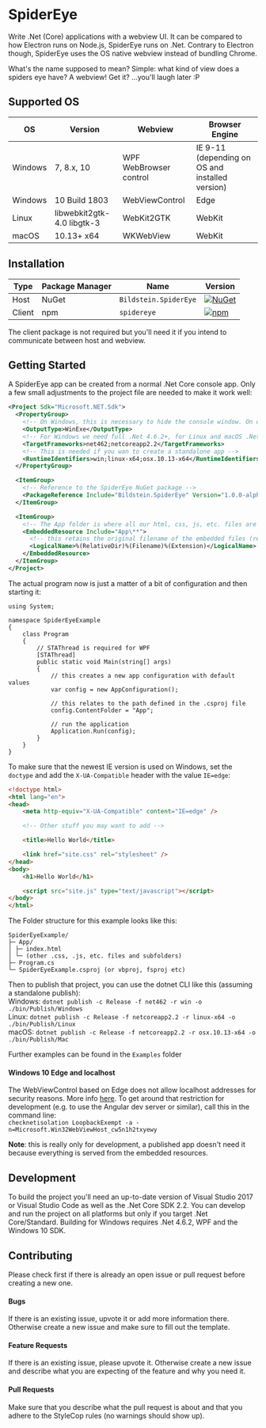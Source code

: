 ﻿# SpiderEye

Write .Net (Core) applications with a webview UI. It can be compared to how Electron runs on Node.js, SpiderEye runs on .Net.
Contrary to Electron though, SpiderEye uses the OS native webview instead of bundling Chrome.

What's the name supposed to mean? Simple: what kind of view does a spiders eye have? A webview! Get it? ...you'll laugh later :P

## Supported OS

| OS | Version | Webview | Browser Engine |
| ----- | ----- | ----- | ----- |
| Windows | 7, 8.x, 10 | WPF WebBrowser control | IE 9-11 (depending on OS and installed version) |
| Windows |  10 Build 1803 | WebViewControl | Edge |
| Linux | libwebkit2gtk-4.0 libgtk-3 | WebKit2GTK | WebKit |
| macOS | 10.13+ x64 | WKWebView | WebKit |

## Installation

| Type | Package Manager | Name | Version |
| ----- | ----- | ----- | ----- |
| Host | NuGet | `Bildstein.SpiderEye` | [![NuGet](https://img.shields.io/nuget/v/Bildstein.SpiderEye.svg)](https://www.nuget.org/packages/Bildstein.SpiderEye/) |
| Client | npm | `spidereye` | [![npm](https://img.shields.io/npm/v/spidereye.svg)](https://www.npmjs.com/package/spidereye) |

The client package is not required but you'll need it if you intend to communicate between host and webview.

## Getting Started

A SpiderEye app can be created from a normal .Net Core console app. Only a few small adjustments to the project file are needed to make it work well:

```xml
<Project Sdk="Microsoft.NET.Sdk">
  <PropertyGroup>
    <!-- On Windows, this is necessary to hide the console window. On other platforms it falls back to Exe -->
    <OutputType>WinExe</OutputType>
    <!-- For Windows we need full .Net 4.6.2+, for Linux and macOS .Net Core 2.x -->
    <TargetFrameworks>net462;netcoreapp2.2</TargetFrameworks>
    <!-- This is needed if you wan to create a standalone app -->
    <RuntimeIdentifiers>win;linux-x64;osx.10.13-x64</RuntimeIdentifiers>
  </PropertyGroup>

  <ItemGroup>
    <!-- Reference to the SpiderEye NuGet package -->
    <PackageReference Include="Bildstein.SpiderEye" Version="1.0.0-alpha.4" />
  </ItemGroup>

  <ItemGroup>
    <!-- The App folder is where all our html, css, js, etc. files are (change if you use a different folder) -->
    <EmbeddedResource Include="App\**">
      <!-- this retains the original filename of the embedded files (required to located them later) -->
      <LogicalName>%(RelativeDir)%(Filename)%(Extension)</LogicalName>
    </EmbeddedResource>
  </ItemGroup>
</Project>
```

The actual program now is just a matter of a bit of configuration and then starting it:

```c-sharp
using System;

namespace SpiderEyeExample
{
    class Program
    {
        // STAThread is required for WPF
        [STAThread]
        public static void Main(string[] args)
        {
            // this creates a new app configuration with default values
            var config = new AppConfiguration();

            // this relates to the path defined in the .csproj file
            config.ContentFolder = "App";

            // run the application
            Application.Run(config);
        }
    }
}
```

To make sure that the newest IE version is used on Windows, set the `doctype` and add the `X-UA-Compatible` header with the value `IE=edge`:
```html
<!doctype html>
<html lang="en">
<head>
    <meta http-equiv="X-UA-Compatible" content="IE=edge" />

    <!-- Other stuff you may want to add -->

    <title>Hello World</title>

    <link href="site.css" rel="stylesheet" />
</head>
<body>
    <h1>Hello World</h1>

    <script src="site.js" type="text/javascript"></script>
</body>
</html>
```

The Folder structure for this example looks like this:
```
SpiderEyeExample/
├─ App/
│ ├─ index.html
│ └─ (other .css, .js, etc. files and subfolders)
├─ Program.cs
└─ SpiderEyeExample.csproj (or vbproj, fsproj etc)
```

Then to publish that project, you can use the dotnet CLI like this (assuming a standalone publish):\
Windows: `dotnet publish -c Release -f net462 -r win -o ./bin/Publish/Windows`\
Linux: `dotnet publish -c Release -f netcoreapp2.2 -r linux-x64 -o ./bin/Publish/Linux`\
macOS: `dotnet publish -c Release -f netcoreapp2.2 -r osx.10.13-x64 -o ./bin/Publish/Mac`

Further examples can be found in the `Examples` folder

#### Windows 10 Edge and localhost

The WebViewControl based on Edge does not allow localhost addresses for security reasons. More info [here](https://msdn.microsoft.com/en-us/library/windows/apps/hh780593.aspx).
To get around that restriction for development (e.g. to use the Angular dev server or similar), call this in the command line:\
`checknetisolation LoopbackExempt -a -n=Microsoft.Win32WebViewHost_cw5n1h2txyewy`

**Note**: this is really only for development, a published app doesn't need it because everything is served from the embedded resources.

## Development

To build the project you'll need an up-to-date version of Visual Studio 2017 or Visual Studio Code as well as the .Net Core SDK 2.2.
You can develop and run the project on all platforms but only if you target .Net Core/Standard.
Building for Windows requires .Net 4.6.2, WPF and the Windows 10 SDK.

## Contributing
Please check first if there is already an open issue or pull request before creating a new one.

#### Bugs
If there is an existing issue, upvote it or add more information there.
Otherwise create a new issue and make sure to fill out the template.

#### Feature Requests
If there is an existing issue, please upvote it.
Otherwise create a new issue and describe what you are expecting of the feature and why you need it.

#### Pull Requests
Make sure that you describe what the pull request is about and that you adhere to the StyleCop rules (no warnings should show up).
